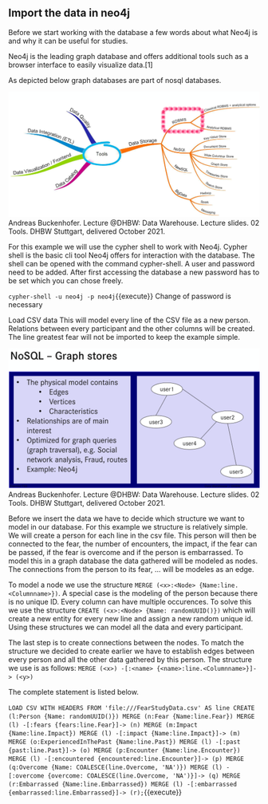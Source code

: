 ## Import the data in neo4j

Before we start working with the database a few words about what Neo4j is and why it can be useful for studies.

Neo4j is the leading graph database and offers additional tools such as a browser interface to easily visualize data.[1]

As depicted below graph databases are part of nosql databases.

![Types of database](./assets/Screenshot_Folien_Tools.png)
Andreas Buckenhofer. Lecture @DHBW: Data Warehouse. Lecture slides. 02 Tools. DHBW Stuttgart, delivered October 2021.

For this example we will use the cypher shell to work with Neo4j. Cypher shell is the basic cli tool Neo4j offers for interaction with the database. The shell can be opened with the command cypher-shell. A user and password need to be added. After first accessing the database a new password has to be set which you can chose freely.

`cypher-shell -u neo4j -p neo4j`{{execute}}
Change of password is necessary

Load CSV data
This will model every line of the CSV file as a new person. Relations between every participant and the other columns will be created.
The line greatest fear will not be imported to keep the example simple.


![Structure of graph stores](./assets/Screenshot_Folien_graphmodel.png)
Andreas Buckenhofer. Lecture @DHBW: Data Warehouse. Lecture slides. 02 Tools. DHBW Stuttgart, delivered October 2021.

Before we insert the data we have to decide which structure we want to model in our database. For this example we structure is relatively simple. We will create a person for each line in the csv file. This person will then be connected to the fear, the number of encounters, the impact, if the fear can be passed, if the fear is overcome and if the person is embarrassed. 
To model this in a graph database the data gathered will be modeled as nodes. The connections from the person to its fear, ... will be modeles as an edge.

To model a node we use the structure ```MERGE (<x>:<Node> {Name:line.<Columnname>})```. A special case is the modeling of the person because there is no unique ID. Every column can have multiple occurences. To solve this we use the structure ```CREATE (<x>:<Node> {Name: randomUUID()})``` which will create a new entity for every new line and assign a new random unique id. Using these structures we can model all the data and every participant.

The last step is to create connections between the nodes. To match the structure we decided to create earlier we have to establish edges between every person and all the other data gathered by this person. The structure we use is as follows: ```MERGE (<x>) -[:<name> {<name>:line.<Columnname>}]-> (<y>)```

The complete statement is listed below.

`LOAD CSV WITH HEADERS FROM 'file:///FearStudyData.csv' AS line CREATE (l:Person {Name: randomUUID()}) MERGE (n:Fear {Name:line.Fear}) MERGE (l) -[:fears {fears:line.Fear}]-> (n) MERGE (m:Impact {Name:line.Impact}) MERGE (l) -[:impact {Name:line.Impact}]-> (m) MERGE (o:ExperiencedInThePast {Name:line.Past}) MERGE (l) -[:past {past:line.Past}]-> (o) MERGE (p:Encounter {Name:line.Encounter}) MERGE (l) -[:encountered {encountered:line.Encounter}]-> (p) MERGE (q:Overcome {Name: COALESCE(line.Overcome, 'NA')}) MERGE (l) -[:overcome {overcome: COALESCE(line.Overcome, 'NA')}]-> (q) MERGE (r:Embarrassed {Name:line.Embarrassed}) MERGE (l) -[:embarrassed {embarrassed:line.Embarrassed}]-> (r);`{{execute}}


